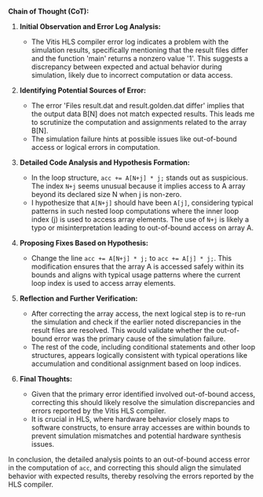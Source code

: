 **Chain of Thought (CoT):**

1. **Initial Observation and Error Log Analysis:**
   - The Vitis HLS compiler error log indicates a problem with the simulation results, specifically mentioning that the result files differ and the function 'main' returns a nonzero value '1'. This suggests a discrepancy between expected and actual behavior during simulation, likely due to incorrect computation or data access.

2. **Identifying Potential Sources of Error:**
   - The error 'Files result.dat and result.golden.dat differ' implies that the output data B[N] does not match expected results. This leads me to scrutinize the computation and assignments related to the array B[N].
   - The simulation failure hints at possible issues like out-of-bound access or logical errors in computation.

3. **Detailed Code Analysis and Hypothesis Formation:**
   - In the loop structure, `acc += A[N+j] * j;` stands out as suspicious. The index `N+j` seems unusual because it implies access to A array beyond its declared size N when j is non-zero.
   - I hypothesize that `A[N+j]` should have been `A[j]`, considering typical patterns in such nested loop computations where the inner loop index (j) is used to access array elements. The use of `N+j` is likely a typo or misinterpretation leading to out-of-bound access on array A.

4. **Proposing Fixes Based on Hypothesis:**
   - Change the line `acc += A[N+j] * j;` to `acc += A[j] * j;`. This modification ensures that the array A is accessed safely within its bounds and aligns with typical usage patterns where the current loop index is used to access array elements.

5. **Reflection and Further Verification:**
   - After correcting the array access, the next logical step is to re-run the simulation and check if the earlier noted discrepancies in the result files are resolved. This would validate whether the out-of-bound error was the primary cause of the simulation failure.
   - The rest of the code, including conditional statements and other loop structures, appears logically consistent with typical operations like accumulation and conditional assignment based on loop indices.

6. **Final Thoughts:**
   - Given that the primary error identified involved out-of-bound access, correcting this should likely resolve the simulation discrepancies and errors reported by the Vitis HLS compiler.
   - It is crucial in HLS, where hardware behavior closely maps to software constructs, to ensure array accesses are within bounds to prevent simulation mismatches and potential hardware synthesis issues.

In conclusion, the detailed analysis points to an out-of-bound access error in the computation of `acc`, and correcting this should align the simulated behavior with expected results, thereby resolving the errors reported by the HLS compiler.